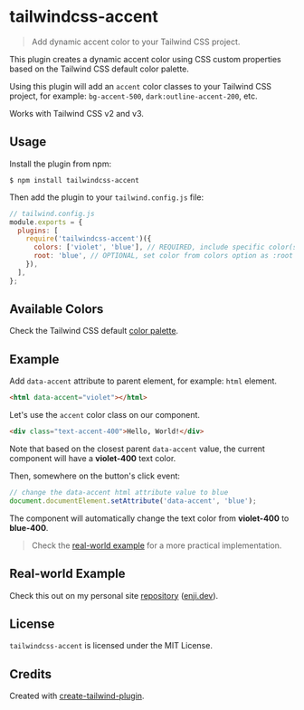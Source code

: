 # tailwindcss-accent

> Add dynamic accent color to your Tailwind CSS project.

This plugin creates a dynamic accent color using CSS custom properties based on the Tailwind CSS default color palette.

Using this plugin will add an `accent` color classes to your Tailwind CSS project, for example: `bg-accent-500`, `dark:outline-accent-200`, etc.

Works with Tailwind CSS v2 and v3.

## Usage

Install the plugin from npm:

```
$ npm install tailwindcss-accent
```

Then add the plugin to your `tailwind.config.js` file:

```js
// tailwind.config.js
module.exports = {
  plugins: [
    require('tailwindcss-accent')({
      colors: ['violet', 'blue'], // REQUIRED, include specific color(s).
      root: 'blue', // OPTIONAL, set color from colors option as :root accent color.
    }),
  ],
};
```

## Available Colors

Check the Tailwind CSS default [color palette](https://tailwindcss.com/docs/customizing-colors).

## Example

Add `data-accent` attribute to parent element, for example: `html` element.

```html
<html data-accent="violet"></html>
```

Let's use the `accent` color class on our component.

```html
<div class="text-accent-400">Hello, World!</div>
```

Note that based on the closest parent `data-accent` value, the current component will have a **violet-400** text color.

Then, somewhere on the button's click event:

```js
// change the data-accent html attribute value to blue
document.documentElement.setAttribute('data-accent', 'blue');
```

The component will automatically change the text color from **violet-400** to **blue-400**.

> Check the [real-world example](#real-world-example) for a more practical implementation.

## Real-world Example

Check this out on my personal site [repository](https://github.com/enjidev/enji.dev) ([enji.dev](https://enji.dev)).

## License

`tailwindcss-accent` is licensed under the MIT License.

## Credits

Created with [create-tailwind-plugin](https://github.com/Landish/create-tailwind-plugin).
